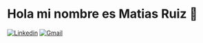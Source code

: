 # Hola mi nombre es Matias Ruiz 👋


[![Linkedin](https://img2.freepng.es/20180610/gsk/kisspng-linkedin-corporation-social-media-logo-business-ca-hastings-county-5b1d59c6d7bcc8.1404421715286501828837.jpg)](https://www.linkedin.com/in/matias-ruiz-mdz/) [![Gmail](https://img.shields.io/badge/-Gmail-c14438?style=flat&logo=Gmail&logoColor=white)](matimalcomcarp@gmail.com) 
